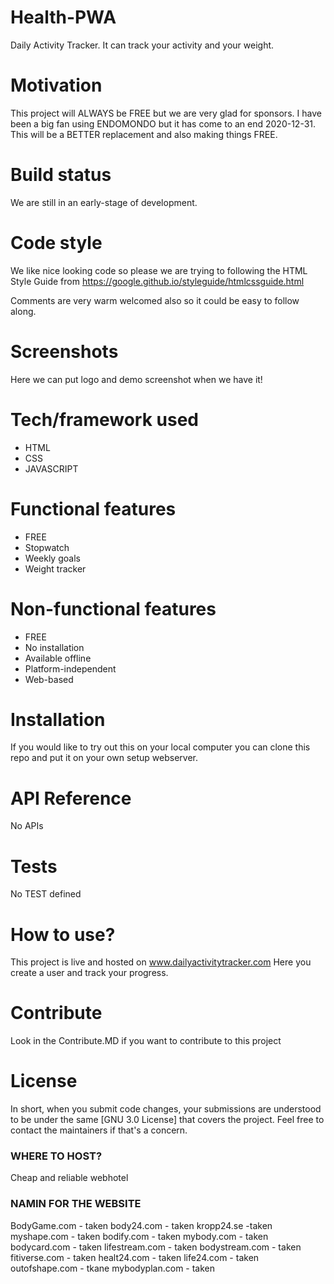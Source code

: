 # Health-PWA
Daily Activity Tracker. 
It can track your activity and your weight.

# Motivation
This project will ALWAYS be FREE but we are very glad for sponsors. 
I have been a big fan using ENDOMONDO but it has come to an end 2020-12-31. This will be a BETTER replacement and also making things 
FREE.  

# Build status
We are still in an early-stage of development. 

# Code style
We like nice looking code so please we are trying to following the HTML Style Guide from https://google.github.io/styleguide/htmlcssguide.html

Comments are very warm welcomed also so it could be easy to follow along.

# Screenshots
Here we can put logo and demo screenshot when we have it!

# Tech/framework used
* HTML
* CSS
* JAVASCRIPT

# Functional features
* FREE
* Stopwatch
* Weekly goals
* Weight tracker

# Non-functional features
* FREE
* No installation
* Available offline
* Platform-independent
* Web-based

# Installation
If you would like to try out this on your local computer you can clone this repo and put it on your own setup webserver.

# API Reference
No APIs

# Tests 
No TEST defined

# How to use? 
This project is live and hosted on www.dailyactivitytracker.com Here you create a user and track your progress.

# Contribute
Look in the Contribute.MD if you want to contribute to this project

# License
In short, when you submit code changes, your submissions are understood to be under the same [GNU 3.0 License] that covers the project. Feel free to contact the maintainers if that's a concern.


### WHERE TO HOST?
Cheap and reliable webhotel 

### NAMIN FOR THE WEBSITE
BodyGame.com - taken
body24.com - taken
kropp24.se -taken
myshape.com - taken
bodify.com - taken
mybody.com - taken
bodycard.com - taken
lifestream.com - taken
bodystream.com - taken 
fitiverse.com - taken
healt24.com - taken
life24.com - taken
outofshape.com - tkane
mybodyplan.com - taken

